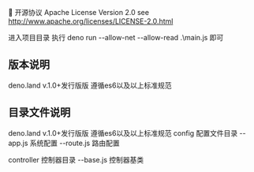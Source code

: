 📃 开源协议
Apache License Version 2.0 see http://www.apache.org/licenses/LICENSE-2.0.html

进入项目目录 执行 deno run --allow-net --allow-read  .\main.js 即可

版本说明 
--------------------------------------------------------------------------
deno.land v.1.0+发行版版 遵循es6以及以上标准规范

目录文件说明 
--------------------------------------------------------------------------
deno.land v.1.0+发行版版 遵循es6以及以上标准规范
config 配置文件目录
--app.js 系统配置
--route.js 路由配置

controller 控制器目录
--base.js 控制器基类




